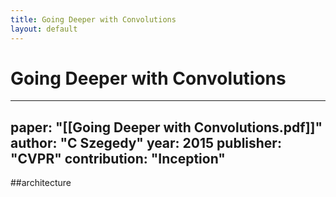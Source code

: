 ```yaml
---
title: Going Deeper with Convolutions
layout: default
---
```


# Going Deeper with Convolutions

---
paper: "[[Going Deeper with Convolutions.pdf]]"
author: "C Szegedy"
year: 2015
publisher: "CVPR"
contribution: "Inception"
---
##architecture 
